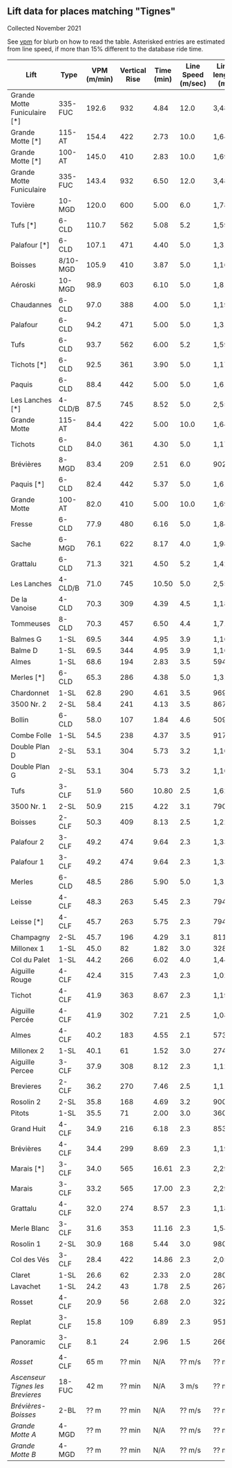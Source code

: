 ## Lift data for places matching "Tignes"
Collected November 2021

See [vpm](/vpm) for blurb on how to read the table.  Asterisked entries are estimated from line speed, if more than 15% different to the database ride time.

| Lift | Type |  VPM (m/min) |  Vertical Rise |  Time (min) |  Line Speed (m/sec) |  Line length (m) | Link |
| -- | -- | -- | -- | -- | -- | -- | -- |
| Grande Motte Funiculaire [*] | 335-FUC |   192.6 |    932 |    4.84 |    12.0 |   3,484 | [link](https://lift-world.info/en/lifts/2649/datas.htm) |
| Grande Motte [*] | 115-AT |   154.4 |    422 |    2.73 |    10.0 |   1,640 | [link](https://lift-world.info/en/lifts/4173/datas.htm) |
| Grande Motte [*] | 100-AT |   145.0 |    410 |    2.83 |    10.0 |   1,696 | [link](https://lift-world.info/en/lifts/19348/datas.htm) |
| Grande Motte Funiculaire | 335-FUC |   143.4 |    932 |    6.50 |    12.0 |   3,484 | [link](https://lift-world.info/en/lifts/2649/datas.htm) |
| Tovière | 10-MGD |   120.0 |    600 |    5.00 |     6.0 |   1,782 | [link](https://lift-world.info/en/lifts/16987/datas.htm) |
| Tufs [*] | 6-CLD |   110.7 |    562 |    5.08 |     5.2 |   1,599 | [link](https://lift-world.info/en/lifts/13445/datas.htm) |
| Palafour [*] | 6-CLD |   107.1 |    471 |    4.40 |     5.0 |   1,319 | [link](https://lift-world.info/en/lifts/11296/datas.htm) |
| Boisses | 8/10-MGD |   105.9 |    410 |    3.87 |     5.0 |   1,161 | [link](https://lift-world.info/en/lifts/14936/datas.htm) |
| Aéroski | 10-MGD |    98.9 |    603 |    6.10 |     5.0 |   1,816 | [link](https://lift-world.info/en/lifts/1440/datas.htm) |
| Chaudannes | 6-CLD |    97.0 |    388 |    4.00 |     5.0 |   1,191 | [link](https://lift-world.info/en/lifts/219/datas.htm) |
| Palafour | 6-CLD |    94.2 |    471 |    5.00 |     5.0 |   1,319 | [link](https://lift-world.info/en/lifts/11296/datas.htm) |
| Tufs | 6-CLD |    93.7 |    562 |    6.00 |     5.2 |   1,599 | [link](https://lift-world.info/en/lifts/13445/datas.htm) |
| Tichots [*] | 6-CLD |    92.5 |    361 |    3.90 |     5.0 |   1,171 | [link](https://lift-world.info/en/lifts/8919/datas.htm) |
| Paquis | 6-CLD |    88.4 |    442 |    5.00 |     5.0 |   1,610 | [link](https://lift-world.info/en/lifts/220/datas.htm) |
| Les Lanches [*] | 4-CLD/B |    87.5 |    745 |    8.52 |     5.0 |   2,555 | [link](https://lift-world.info/en/lifts/4125/datas.htm) |
| Grande Motte | 115-AT |    84.4 |    422 |    5.00 |    10.0 |   1,640 | [link](https://lift-world.info/en/lifts/4173/datas.htm) |
| Tichots | 6-CLD |    84.0 |    361 |    4.30 |     5.0 |   1,171 | [link](https://lift-world.info/en/lifts/8919/datas.htm) |
| Brévières | 8-MGD |    83.4 |    209 |    2.51 |     6.0 |     902 | [link](https://lift-world.info/en/lifts/19524/datas.htm) |
| Paquis [*] | 6-CLD |    82.4 |    442 |    5.37 |     5.0 |   1,610 | [link](https://lift-world.info/en/lifts/220/datas.htm) |
| Grande Motte | 100-AT |    82.0 |    410 |    5.00 |    10.0 |   1,696 | [link](https://lift-world.info/en/lifts/19348/datas.htm) |
| Fresse | 6-CLD |    77.9 |    480 |    6.16 |     5.0 |   1,849 | [link](https://lift-world.info/en/lifts/218/datas.htm) |
| Sache | 6-MGD |    76.1 |    622 |    8.17 |     4.0 |   1,986 | [link](https://lift-world.info/en/lifts/4130/datas.htm) |
| Grattalu | 6-CLD |    71.3 |    321 |    4.50 |     5.2 |   1,422 | [link](https://lift-world.info/en/lifts/5352/datas.htm) |
| Les Lanches | 4-CLD/B |    71.0 |    745 |   10.50 |     5.0 |   2,555 | [link](https://lift-world.info/en/lifts/4125/datas.htm) |
| De la Vanoise | 4-CLD |    70.3 |    309 |    4.39 |     4.5 |   1,186 | [link](https://lift-world.info/en/lifts/4176/datas.htm) |
| Tommeuses | 8-CLD |    70.3 |    457 |    6.50 |     4.4 |   1,716 | [link](https://lift-world.info/en/lifts/2002/datas.htm) |
| Balmes G | 1-SL |    69.5 |    344 |    4.95 |     3.9 |   1,164 | [link](https://lift-world.info/en/lifts/8728/datas.htm) |
| Balme D | 1-SL |    69.5 |    344 |    4.95 |     3.9 |   1,164 | [link](https://lift-world.info/en/lifts/8727/datas.htm) |
| Almes | 1-SL |    68.6 |    194 |    2.83 |     3.5 |     594 | [link](https://lift-world.info/en/lifts/8726/datas.htm) |
| Merles [*] | 6-CLD |    65.3 |    286 |    4.38 |     5.0 |   1,314 | [link](https://lift-world.info/en/lifts/5353/datas.htm) |
| Chardonnet | 1-SL |    62.8 |    290 |    4.61 |     3.5 |     969 | [link](https://lift-world.info/en/lifts/8730/datas.htm) |
| 3500 Nr. 2 | 2-SL |    58.4 |    241 |    4.13 |     3.5 |     867 | [link](https://lift-world.info/en/lifts/8725/datas.htm) |
| Bollin | 6-CLD |    58.0 |    107 |    1.84 |     4.6 |     509 | [link](https://lift-world.info/en/lifts/217/datas.htm) |
| Combe Folle | 1-SL |    54.5 |    238 |    4.37 |     3.5 |     917 | [link](https://lift-world.info/en/lifts/8733/datas.htm) |
| Double Plan D | 2-SL |    53.1 |    304 |    5.73 |     3.2 |   1,100 | [link](https://lift-world.info/en/lifts/8734/datas.htm) |
| Double Plan G | 2-SL |    53.1 |    304 |    5.73 |     3.2 |   1,100 | [link](https://lift-world.info/en/lifts/8735/datas.htm) |
| Tufs | 3-CLF |    51.9 |    560 |   10.80 |     2.5 |   1,620 | [link](https://lift-world.info/en/lifts/4179/datas.htm) |
| 3500 Nr. 1 | 2-SL |    50.9 |    215 |    4.22 |     3.1 |     790 | [link](https://lift-world.info/en/lifts/8724/datas.htm) |
| Boisses | 2-CLF |    50.3 |    409 |    8.13 |     2.5 |   1,220 | [link](https://lift-world.info/en/lifts/4120/datas.htm) |
| Palafour 2 | 3-CLF |    49.2 |    474 |    9.64 |     2.3 |   1,330 | [link](https://lift-world.info/en/lifts/4127/datas.htm) |
| Palafour 1 | 3-CLF |    49.2 |    474 |    9.64 |     2.3 |   1,330 | [link](https://lift-world.info/en/lifts/4126/datas.htm) |
| Merles | 6-CLD |    48.5 |    286 |    5.90 |     5.0 |   1,314 | [link](https://lift-world.info/en/lifts/5353/datas.htm) |
| Leisse | 4-CLF |    48.3 |    263 |    5.45 |     2.3 |     794 | [link](https://lift-world.info/en/lifts/4124/datas.htm) |
| Leisse [*] | 4-CLF |    45.7 |    263 |    5.75 |     2.3 |     794 | [link](https://lift-world.info/en/lifts/4124/datas.htm) |
| Champagny | 2-SL |    45.7 |    196 |    4.29 |     3.1 |     811 | [link](https://lift-world.info/en/lifts/8729/datas.htm) |
| Millonex 1 | 1-SL |    45.0 |     82 |    1.82 |     3.0 |     328 | [link](https://lift-world.info/en/lifts/8737/datas.htm) |
| Col du Palet | 1-SL |    44.2 |    266 |    6.02 |     4.0 |   1,444 | [link](https://lift-world.info/en/lifts/8732/datas.htm) |
| Aiguille Rouge | 4-CLF |    42.4 |    315 |    7.43 |     2.3 |   1,026 | [link](https://lift-world.info/en/lifts/4182/datas.htm) |
| Tichot | 4-CLF |    41.9 |    363 |    8.67 |     2.3 |   1,196 | [link](https://lift-world.info/en/lifts/4185/datas.htm) |
| Aiguille Percée | 4-CLF |    41.9 |    302 |    7.21 |     2.5 |   1,082 | [link](https://lift-world.info/en/lifts/17329/datas.htm) |
| Almes | 4-CLF |    40.2 |    183 |    4.55 |     2.1 |     573 | [link](https://lift-world.info/en/lifts/19683/datas.htm) |
| Millonex 2 | 1-SL |    40.1 |     61 |    1.52 |     3.0 |     274 | [link](https://lift-world.info/en/lifts/8738/datas.htm) |
| Aiguille Percee | 3-CLF |    37.9 |    308 |    8.12 |     2.3 |   1,121 | [link](https://lift-world.info/en/lifts/4119/datas.htm) |
| Brevieres | 2-CLF |    36.2 |    270 |    7.46 |     2.5 |   1,119 | [link](https://lift-world.info/en/lifts/4121/datas.htm) |
| Rosolin 2 | 2-SL |    35.8 |    168 |    4.69 |     3.2 |     900 | [link](https://lift-world.info/en/lifts/8741/datas.htm) |
| Pitots | 1-SL |    35.5 |     71 |    2.00 |     3.0 |     360 | [link](https://lift-world.info/en/lifts/8739/datas.htm) |
| Grand Huit | 4-CLF |    34.9 |    216 |    6.18 |     2.3 |     853 | [link](https://lift-world.info/en/lifts/4122/datas.htm) |
| Brévières | 4-CLF |    34.4 |    299 |    8.69 |     2.3 |   1,199 | [link](https://lift-world.info/en/lifts/13569/datas.htm) |
| Marais [*] | 3-CLF |    34.0 |    565 |   16.61 |     2.3 |   2,292 | [link](https://lift-world.info/en/lifts/4177/datas.htm) |
| Marais | 3-CLF |    33.2 |    565 |   17.00 |     2.3 |   2,292 | [link](https://lift-world.info/en/lifts/4177/datas.htm) |
| Grattalu | 4-CLF |    32.0 |    274 |    8.57 |     2.3 |   1,183 | [link](https://lift-world.info/en/lifts/4123/datas.htm) |
| Merle Blanc | 3-CLF |    31.6 |    353 |   11.16 |     2.3 |   1,540 | [link](https://lift-world.info/en/lifts/4168/datas.htm) |
| Rosolin 1 | 2-SL |    30.9 |    168 |    5.44 |     3.0 |     980 | [link](https://lift-world.info/en/lifts/8740/datas.htm) |
| Col des Vés | 3-CLF |    28.4 |    422 |   14.86 |     2.3 |   2,050 | [link](https://lift-world.info/en/lifts/4158/datas.htm) |
| Claret | 1-SL |    26.6 |     62 |    2.33 |     2.0 |     280 | [link](https://lift-world.info/en/lifts/8731/datas.htm) |
| Lavachet | 1-SL |    24.2 |     43 |    1.78 |     2.5 |     267 | [link](https://lift-world.info/en/lifts/8736/datas.htm) |
| Rosset | 4-CLF |    20.9 |     56 |    2.68 |     2.0 |     322 | [link](https://lift-world.info/en/lifts/4184/datas.htm) |
| Replat | 3-CLF |    15.8 |    109 |    6.89 |     2.3 |     951 | [link](https://lift-world.info/en/lifts/4178/datas.htm) |
| Panoramic | 3-CLF |     8.1 |     24 |    2.96 |     1.5 |     266 | [link](https://lift-world.info/en/lifts/4183/datas.htm) |
| _Rosset_ | 4-CLF |  65 m | ?? min | N/A | ?? m/s | ?? m | [link](https://lift-world.info/en/lifts/18302/datas.htm) |
| _Ascenseur Tignes les Brevieres_ | 18-FUC |  42 m | ?? min | N/A | 3 m/s | ?? m | [link](https://lift-world.info/en/lifts/18198/datas.htm) |
| _Brévières-Boisses_ | 2-BL |  ?? m | ?? min | N/A | ?? m/s | ?? m | [link](https://lift-world.info/en/lifts/14000/datas.htm) |
| _Grande Motte A_ | 4-MGD |  ?? m | ?? min | N/A | ?? m/s | ?? m | [link](https://lift-world.info/en/lifts/18137/datas.htm) |
| _Grande Motte B_ | 4-MGD |  ?? m | ?? min | N/A | ?? m/s | ?? m | [link](https://lift-world.info/en/lifts/18138/datas.htm) |

